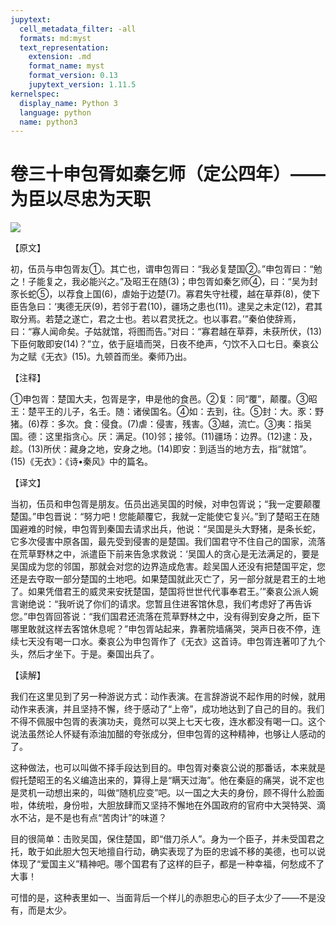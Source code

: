 ```yaml
---
jupytext:
  cell_metadata_filter: -all
  formats: md:myst
  text_representation:
    extension: .md
    format_name: myst
    format_version: 0.13
    jupytext_version: 1.11.5
kernelspec:
  display_name: Python 3
  language: python
  name: python3
---
```

# 卷三十申包胥如秦乞师（定公四年）——为臣以尽忠为天职

![](image/cover.jpg)

【原文】

初，伍员与申包胥友①。其亡也，谓申包胥曰：“我必复楚国②。”申包胥曰：“勉之！子能复之，我必能兴之。”及昭王在随(3)；申包胥如秦乞师④，曰：“吴为封豕长蛇⑤，以荐食上国(6)，虐始于边楚(7)。寡君失守社稷，越在草莽(8)，使下臣告急曰：‘夷德无厌(9)，若邻于君(10)，疆场之患也(11)。逮吴之未定(12)，君其取分焉。若楚之遂亡，君之士也。若以君灵抚之。也以事君。’”秦伯使辞焉，曰：“寡人闻命矣。子姑就馆，将图而告。”对曰：“寡君越在草莽，未获所伏，(13)下臣何敢即安(14)？”立，依于庭墙而哭，日夜不绝声，勺饮不入口七日。秦哀公为之赋《无衣》(15)。九顿首而坐。秦师乃出。

【注释】

①申包胥：楚国大夫，包胥是字，申是他的食邑。②复：同“覆”，颠覆。③昭王：楚平王的儿子，名壬。随：诸侯国名。④如：去到，往。⑤封：大。豕：野猪。(6)荐：多次。食：侵食。(7)虐：侵害，残害。③越，流亡。③夷：指吴国。德：这里指贪心。厌：满足。(10)邻；接邻。(11)疆场：边界。(12)逮：及，趁。(13)所伏：藏身之地，安身之地。(14)即安：到适当的地方去，指“就馆”。(15)《无衣》：《诗&#8226;秦风》中的篇名。

【译文】

当初，伍员和申包胥是朋友。伍员出逃吴国的时候，对申包胥说；“我一定要颠覆楚国。”申包晋说：“努力吧！您能颠覆它，我就一定能使它复兴。”到了楚昭王在随国避难的时候，申包胥到秦国去请求出兵，他说：“吴国是头大野猪，是条长蛇，它多次侵害中原各国，最先受到侵害的是楚国。我们国君守不住自己的国家，流落在荒草野林之中，派遣臣下前来告急求救说：‘吴国人的贪心是无法满足的，要是吴国成为您的邻国，那就会对您的边界造成危害。趁吴国人还没有把楚国平定，您还是去夺取一部分楚国的土地吧。如果楚国就此灭亡了，另一部分就是君王的土地了。如果凭借君王的威灵来安抚楚国，楚国将世世代代事奉君王。’”秦哀公派人婉言谢绝说：“我听说了你们的请求。您暂且住进客馆休息，我们考虑好了再告诉您。”申包胥回答说：“我们国君还流落在荒草野林之中，没有得到安身之所，臣下哪里敢就这样去客馆休息呢？”申包胥站起来，靠著院墙痛哭，哭声日夜不停，连续七天没有喝一口水。秦哀公为申包胥作了《无衣》这首诗。申包胥连著叩了九个头，然后才坐下。于是。秦国出兵了。

【读解】

我们在这里见到了另一种游说方式：动作表演。在言辞游说不起作用的时候，就用动作来表演，并且坚持不懈，终于感动了“上帝”，成功地达到了自己的目的。我们不得不佩服中包胥的表演功夫，竟然可以哭上七天七夜，连水都没有喝一口。这个说法虽然论人怀疑有添油加醋的夸张成分，但申包胥的这种精神，也够让人感动的了。

这种做法，也可以叫做不择手段达到目的。申包胥对秦哀公说的那番话，本来就是假托楚昭王的名义编造出来的，算得上是“瞒天过海”。他在秦庭的痛哭，说不定也是灵机一动想出来的，叫做“随机应变”吧。以一国之大夫的身份，顾不得什么脸面啦，体统啦，身份啦，大胆放肆而又坚持不懈地在外国政府的官府中大哭特哭、滴水不沾，是不是也有点“苦肉计”的味道？

目的很简单：击败吴国，保住楚国，即“借刀杀人”。身为一个臣子，并未受国君之托，敢于如此胆大包天地擅自行动，确实表现了为臣的忠诚不移的美德，也可以说体现了“爱国主义”精神吧。哪个国君有了这样的巨子，都是一种幸福，何愁成不了大事！

可惜的是，这种表里如一、当面背后一个样儿的赤胆忠心的巨子太少了——不是没有，而是太少。



